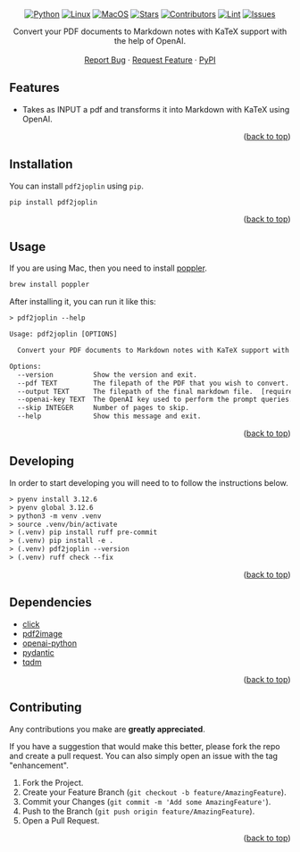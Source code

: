 <a id="readme-top"></a>

<br />

<div align="center">

[![Python][python-shield]][python-url]
[![Linux][linux-shield]][linux-url]
[![MacOS][macos-shield]][macos-url]
[![Stars][stars-shield]][stars-url]
[![Contributors][contributors-shield]][contributors-url]
[![Lint][lint-shield]][lint-url]
[![Issues][issues-shield]][issues-url]

  <p align="center">
    Convert your PDF documents to Markdown notes with KaTeX support with the help of OpenAI.
    <br />
    <br />
    <a href="https://github.com/xcalts/pdf2joplin/issues/new?labels=bug&template=bug-report---.md">Report Bug</a>
    ·
    <a href="https://github.com/xcalts/pdf2joplin/issues/new?labels=enhancement&template=feature-request---.md">Request Feature</a>
    ·
    <a href="https://pypi.org/project/pdf2joplin/">PyPI</a>
  </p>

</div>

## Features

- Takes as INPUT a pdf and transforms it into Markdown with KaTeX using OpenAI.

<p align="right">(<a href="#readme-top">back to top</a>)</p>

## Installation

You can install `pdf2joplin` using `pip`.

```
pip install pdf2joplin
```

<p align="right">(<a href="#readme-top">back to top</a>)</p>

## Usage

If you are using Mac, then you need to install [poppler](https://poppler.freedesktop.org/).

```txt
brew install poppler
```

After installing it, you can run it like this:

```txt
> pdf2joplin --help

Usage: pdf2joplin [OPTIONS]

  Convert your PDF documents to Markdown notes with KaTeX support with the help of OpenAI.

Options:
  --version          Show the version and exit.
  --pdf TEXT         The filepath of the PDF that you wish to convert.  [required]
  --output TEXT      The filepath of the final markdown file.  [required]
  --openai-key TEXT  The OpenAI key used to perform the prompt queries.  [required]
  --skip INTEGER     Number of pages to skip.
  --help             Show this message and exit.
```

<p align="right">(<a href="#readme-top">back to top</a>)</p>

## Developing

In order to start developing you will need to to follow the instructions below.

```txt
> pyenv install 3.12.6
> pyenv global 3.12.6
> python3 -m venv .venv
> source .venv/bin/activate
> (.venv) pip install ruff pre-commit
> (.venv) pip install -e .
> (.venv) pdf2joplin --version
> (.venv) ruff check --fix
```

<p align="right">(<a href="#readme-top">back to top</a>)</p>

## Dependencies

- [click](https://github.com/pallets/click)
- [pdf2image](https://github.com/Belval/pdf2image)
- [openai-python](https://github.com/openai/openai-python)
- [pydantic](https://github.com/openai/openai-python)
- [tqdm](https://github.com/tqdm)

<p align="right">(<a href="#readme-top">back to top</a>)</p>

## Contributing

Any contributions you make are **greatly appreciated**.

If you have a suggestion that would make this better, please fork the repo and create a pull request.
You can also simply open an issue with the tag "enhancement".

1. Fork the Project.
2. Create your Feature Branch (`git checkout -b feature/AmazingFeature`).
3. Commit your Changes (`git commit -m 'Add some AmazingFeature'`).
4. Push to the Branch (`git push origin feature/AmazingFeature`).
5. Open a Pull Request.

<p align="right">(<a href="#readme-top">back to top</a>)</p>

<!-- MARKDOWN LINKS & IMAGES -->
<!-- https://www.markdownguide.org/basic-syntax/#reference-style-links -->

[contributors-shield]: https://img.shields.io/github/contributors/xcalts/pdf2joplin.svg?style=flat
[contributors-url]: https://github.com/xcalts/pdf2joplin/graphs/contributors
[lint-shield]: https://img.shields.io/github/actions/workflow/status/xcalts/pdf2joplin/ruff.yml?style=flat&label=ruff-lint
[lint-url]: https://github.com/xcalts/pdf2joplin/actions/workflows/lint.yml
[stars-shield]: https://img.shields.io/github/stars/xcalts/pdf2joplin.svg?style=flat
[stars-url]: https://github.com/xcalts/pdf2joplin/stargazers
[issues-shield]: https://img.shields.io/github/issues/xcalts/pdf2joplin.svg?style=flat
[issues-url]: https://github.com/xcalts/pdf2joplin/issues
[license-shield]: https://img.shields.io/github/license/xcalts/pdf2joplin.svg?style=flat
[license-url]: https://github.com/xcalts/pdf2joplin/blob/master/LICENSE
[python-shield]: https://img.shields.io/badge/Python-black?logo=python
[python-url]: https://www.python.org/
[linux-shield]: https://img.shields.io/badge/Linux-black?logo=linux
[linux-url]: https://www.linux.org/
[macos-shield]: https://img.shields.io/badge/Darwin-black?logo=macos
[macos-url]: https://www.apple.com/
